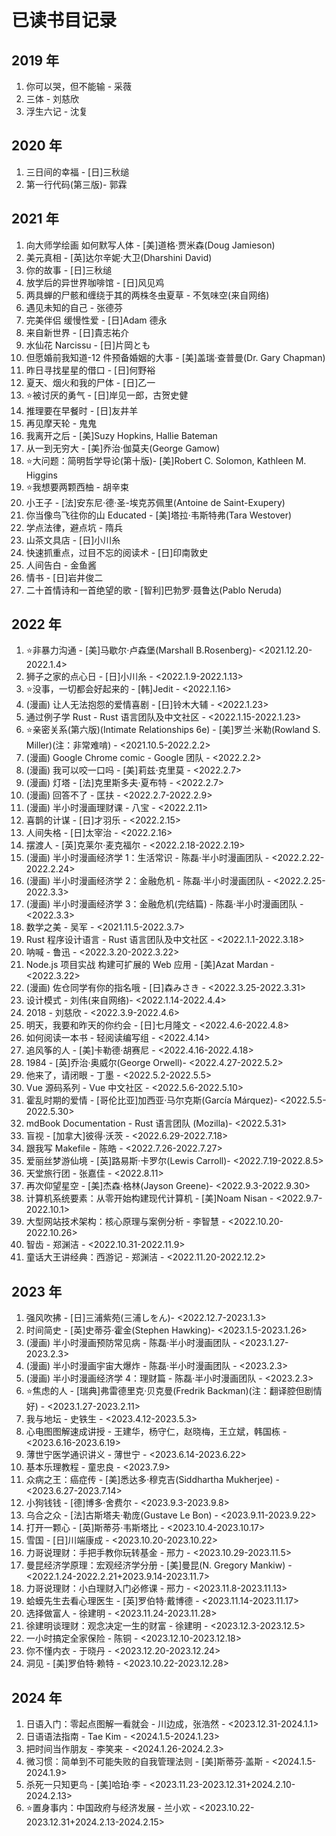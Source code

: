 # 已读书目记录

## 2019 年

1. 你可以哭，但不能输 - 采薇
2. 三体 - 刘慈欣
3. 浮生六记 - 沈复

## 2020 年

1. 三日间的幸福 - [日]三秋缒
2. 第一行代码(第三版)- 郭霖

## 2021 年

1. 向大师学绘画 如何默写人体 - [美]道格·贾米森(Doug Jamieson)
2. 美元真相 - [英]达尔辛妮·大卫(Dharshini David)
3. 你的故事 - [日]三秋缒
4. 放学后的异世界咖啡馆 - [日]风见鸡
5. 两具蝉的尸骸和缠绕于其的两株冬虫夏草 - 不気味空(来自网络)
6. 遇见未知的自己 - 张德芬
7. 完美伴侣 缓慢性爱 - [日]Adam 德永
8. 来自新世界 - [日]貴志祐介
9. 水仙花 Narcissu - [日]片岡とも
10. 但愿婚前我知道-12 件预备婚姻的大事 - [美]盖瑞·查普曼(Dr. Gary Chapman)
11. 昨日寻找星星的借口 - [日]何野裕
12. 夏天、烟火和我的尸体 - [日]乙一
13. ⭐️被讨厌的勇气 - [日]岸见一郎，古贺史健
14. 推理要在早餐时 - [日]友井羊
15. 再见摩天轮 - 鬼鬼
16. 我离开之后 - [美]Suzy Hopkins, Hallie Bateman
17. 从一到无穷大 - [美]乔治·伽莫夫(George Gamow)
18. ⭐️大问题：简明哲学导论(第十版)- [美]Robert C. Solomon, Kathleen M. Higgins
19. ⭐️我想要两颗西柚 - 胡辛束
20. 小王子 - [法]安东尼·德·圣-埃克苏佩里(Antoine de Saint-Exupery)
21. 你当像鸟飞往你的山 Educated - [美]塔拉·韦斯特弗(Tara Westover)
22. 学点法律，避点坑 - 隋兵
23. 山茶文具店 - [日]小川糸
24. 快速抓重点，过目不忘的阅读术 - [日]印南敦史
25. 人间告白 - 金鱼酱
26. 情书 - [日]岩井俊二
27. 二十首情诗和一首绝望的歌 - [智利]巴勃罗·聂鲁达(Pablo Neruda)

## 2022 年

1. ⭐️非暴力沟通 - [美]马歇尔·卢森堡(Marshall B.Rosenberg)- <2021.12.20-2022.1.4>
2. 狮子之家的点心日 - [日]小川糸 - <2022.1.9-2022.1.13>
3. ⭐️没事，一切都会好起来的 - [韩]Jedit - <2022.1.16>
4. (漫画) 让人无法抱怨的爱情喜剧 - [日]铃木大辅 - <2022.1.23>
5. 通过例子学 Rust - Rust 语言团队及中文社区 - <2022.1.15-2022.1.23>
6. ⭐️亲密关系(第六版)(Intimate Relationships 6e) - [美]罗兰·米勒(Rowland S. Miller)(注：非常难啃) - <2021.10.5-2022.2.2>
7. (漫画) Google Chrome comic - Google 团队 - <2022.2.2>
8. (漫画) 我可以咬一口吗 - [美]莉兹·克里莫 - <2022.2.7>
9. (漫画) 灯塔 - [法]克里斯多夫·夏布特 - <2022.2.7>
10. (漫画) 回答不了 - 匡扶 - <2022.2.7-2022.2.9>
11. (漫画) 半小时漫画理财课 - 八宝 - <2022.2.11>
12. 喜鹊的计谋 - [日]才羽乐 - <2022.2.15>
13. 人间失格 - [日]太宰治 - <2022.2.16>
14. 摆渡人 - [英]克莱尔·麦克福尔 - <2022.2.18-2022.2.19>
15. (漫画) 半小时漫画经济学 1：生活常识 - 陈磊·半小时漫画团队 - <2022.2.22-2022.2.24>
16. (漫画) 半小时漫画经济学 2：金融危机 - 陈磊·半小时漫画团队 - <2022.2.25-2022.3.3>
17. (漫画) 半小时漫画经济学 3：金融危机(完结篇) - 陈磊·半小时漫画团队 - <2022.3.3>
18. 数学之美 - 吴军 - <2021.11.5-2022.3.7>
19. Rust 程序设计语言 - Rust 语言团队及中文社区 - <2022.1.1-2022.3.18>
20. 呐喊 - 鲁迅 - <2022.3.20-2022.3.22>
21. Node.js 项目实战 构建可扩展的 Web 应用 - [美]Azat Mardan - <2022.3.22>
22. (漫画) 佐仓同学有你的指名哦 - [日]森みさき - <2022.3.25-2022.3.31>
23. 设计模式 - 刘伟(来自网络)- <2022.1.14-2022.4.4>
24. 2018 - 刘慈欣 - <2022.3.9-2022.4.6>
25. 明天，我要和昨天的你约会 - [日]七月隆文 - <2022.4.6-2022.4.8>
26. 如何阅读一本书 - 轻阅读编写组 - <2022.4.14>
27. 追风筝的人 - [美]卡勒德·胡赛尼 - <2022.4.16-2022.4.18>
28. 1984 - [英]乔治·奥威尔(George Orwell)- <2022.4.27-2022.5.2>
29. 他来了，请闭眼 - 丁墨 - <2022.5.2-2022.5.5>
30. Vue 源码系列 - Vue 中文社区 - <2022.5.6-2022.5.10>
31. 霍乱时期的爱情 - [哥伦比亚]加西亚·马尔克斯(García Márquez)- <2022.5.5-2022.5.30>
32. mdBook Documentation - Rust 语言团队 (Mozilla)- <2022.5.31>
33. 盲视 - [加拿大]彼得·沃茨 - <2022.6.29-2022.7.18>
34. 跟我写 Makefile - 陈皓 - <2022.7.26-2022.7.27>
35. 爱丽丝梦游仙境 - [英]路易斯·卡罗尔(Lewis Carroll)- <2022.7.19-2022.8.5>
36. 天堂旅行团 - 张嘉佳 - <2022.8.11>
37. 再次仰望星空 - [美]杰森·格林(Jayson Greene)- <2022.9.3-2022.9.30>
38. 计算机系统要素：从零开始构建现代计算机 - [美]Noam Nisan - <2022.9.7-2022.10.1>
39. 大型网站技术架构：核心原理与案例分析 - 李智慧 - <2022.10.20-2022.10.26>
40. 智齿 - 郑渊洁 - <2022.10.31-2022.11.9>
41. 童话大王讲经典：西游记 - 郑渊洁 - <2022.11.20-2022.12.2>

## 2023 年

1. 强风吹拂 - [日]三浦紫苑(三浦しをん)- <2022.12.7-2023.1.3>
2. 时间简史 - [英]史蒂芬·霍金(Stephen Hawking)- <2023.1.5-2023.1.26>
3. (漫画) 半小时漫画预防常见病 - 陈磊·半小时漫画团队 - <2023.1.27-2023.2.3>
4. (漫画) 半小时漫画宇宙大爆炸 - 陈磊·半小时漫画团队 - <2023.2.3>
5. (漫画) 半小时漫画经济学 4：理财篇 - 陈磊·半小时漫画团队 - <2023.2.3>
6. ⭐️焦虑的人 - [瑞典]弗雷德里克·贝克曼(Fredrik Backman)(注：翻译腔但剧情好) - <2023.1.27-2023.2.11>
7. 我与地坛 - 史铁生 - <2023.4.12-2023.5.3>
8. 心电图图解速成讲授 - 王建华，杨守仁，赵晓梅，王立斌，韩国栋 - <2023.6.16-2023.6.19>
9. 薄世宁医学通识讲义 - 薄世宁 - <2023.6.14-2023.6.22>
10. 基本乐理教程 - 童忠良 - <2023.7.9>
11. 众病之王：癌症传 - [美]悉达多·穆克吉(Siddhartha Mukherjee) - <2023.6.27-2023.7.14>
12. 小狗钱钱 - [德]博多·舍费尔 - <2023.9.3-2023.9.8>
13. 乌合之众 - [法]古斯塔夫·勒庞(Gustave Le Bon) - <2023.9.11-2023.9.22>
14. 打开一颗心 - [英]斯蒂芬·韦斯塔比 - <2023.10.4-2023.10.17>
15. 雪国 - [日]川端康成 - <2023.10.20-2023.10.22>
16. 力哥说理财：手把手教你玩转基金 - 邢力 - <2023.10.29-2023.11.5>
17. 曼昆经济学原理：宏观经济学分册 - [美]曼昆(N. Gregory Mankiw) - <2022.1.24-2022.2.21+2023.9.14-2023.11.7>
18. 力哥说理财：小白理财入门必修课 - 邢力 - <2023.11.8-2023.11.13>
19. 蛤蟆先生去看心理医生 - [英]罗伯特·戴博德 - <2023.11.14-2023.11.17>
20. 选择做富人 - 徐建明 - <2023.11.24-2023.11.28>
21. 徐建明谈理财：观念决定一生的财富 - 徐建明 - <2023.12.3-2023.12.5>
22. 一小时搞定全家保险 - 陈铜 - <2023.12.10-2023.12.18>
23. 你不懂内衣 - 于晓丹 - <2023.12.20-2023.12.24>
24. 洞见 - [美]罗伯特·赖特 - <2023.10.22-2023.12.28>

## 2024 年

1. 日语入门：零起点图解一看就会 - 川边成，张浩然 - <2023.12.31-2024.1.1>
2. 日语语法指南 - Tae Kim - <2024.1.5-2024.1.23>
3. 把时间当作朋友 - 李笑来 - <2024.1.26-2024.2.3>
4. 微习惯：简单到不可能失败的自我管理法则 - [美]斯蒂芬·盖斯 - <2024.1.5-2024.1.9>
5. 杀死一只知更鸟 - [美]哈珀·李 - <2023.11.23-2023.12.31+2024.2.10-2024.2.13>
6. ⭐️置身事内：中国政府与经济发展 - 兰小欢 - <2023.10.22-2023.12.31+2024.2.13-2024.2.15>